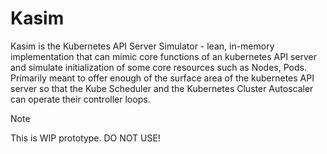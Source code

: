 # Kasim

Kasim is the Kubernetes API Server Simulator - lean, in-memory implementation that can mimic core functions of an kubernetes API server and simulate initialization of some core resources such as Nodes, Pods. Primarily meant to offer enough of the surface area of the kubernetes API server  so that the Kube Scheduler and the Kubernetes Cluster Autoscaler can operate their controller loops.

> [!NOTE]
> This is WIP prototype. DO NOT USE!
